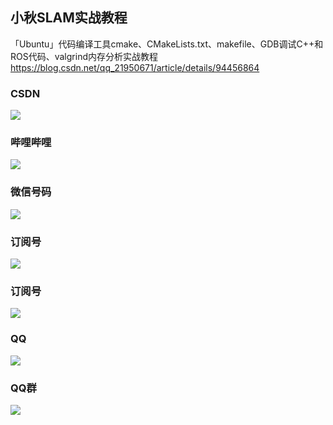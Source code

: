 ## 小秋SLAM实战教程

「Ubuntu」代码编译工具cmake、CMakeLists.txt、makefile、GDB调试C++和ROS代码、valgrind内存分析实战教程
https://blog.csdn.net/qq_21950671/article/details/94456864


### CSDN
![](./iamge/csdn.jpg)

### 哔哩哔哩
![](./iamge/bilibili.jpg)

### 微信号码
![](./iamge/weixin.jpg)

### 订阅号
![](./iamge/xiaoqiuslambiji.jpg)

### 订阅号
![](./iamge/xiaoqiuslamshizhanjiaocheng.jpg)

### QQ
![](./iamge/qq.jpg)

### QQ群
![](./iamge/qqqun.jpg)
